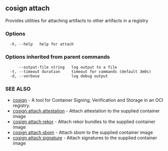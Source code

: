 ## cosign attach

Provides utilities for attaching artifacts to other artifacts in a registry

### Options

```
  -h, --help   help for attach
```

### Options inherited from parent commands

```
      --output-file string   log output to a file
  -t, --timeout duration     timeout for commands (default 3m0s)
  -d, --verbose              log debug output
```

### SEE ALSO

* [cosign](cosign.md)	 - A tool for Container Signing, Verification and Storage in an OCI registry.
* [cosign attach attestation](cosign_attach_attestation.md)	 - Attach attestation to the supplied container image
* [cosign attach rekor](cosign_attach_rekor.md)	 - Attach rekor bundles to the supplied container image
* [cosign attach sbom](cosign_attach_sbom.md)	 - Attach sbom to the supplied container image
* [cosign attach signature](cosign_attach_signature.md)	 - Attach signatures to the supplied container image

